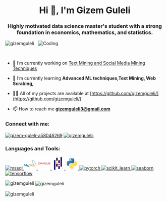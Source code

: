 
<h1 align="center">Hi 👋, I'm Gizem Guleli</h1>

<h3 align="center">Highly motivated data science master's student with a strong foundation in economics, mathematics, and statistics.</h3>


<img align="right" alt="Coding" width="400" src="https://media2.giphy.com/media/v1.Y2lkPTc5MGI3NjExa3k3MWl6ZjhyczVldDhzemFsbWlxem1mM2JhajJsczJmb3BpcHIzMiZlcD12MV9pbnRlcm5hbF9naWZfYnlfaWQmY3Q9Zw/SvckSy7fFviqrq8ClF/giphy.gif">

<p align="left"> <img src="https://komarev.com/ghpvc/?username=gizemguleli&label=Profile%20views&color=0e75b6&style=flat" alt="gizemguleli" /> </p>

<p align="left"> <a href="https://twitter.com/" target="blank"><img src="https://img.shields.io/twitter/follow/?logo=twitter&style=for-the-badge" alt="" /></a> </p>




- 🔭 I’m currently working on [Text Mining and Social Media Mining Techniques](https://github.com/gizemguleli/Text-Mining)

- 🌱 I’m currently learning **Advanced ML techniques,Text Mining, Web Scrabing,**

- 👨‍💻 All of my projects are available at [https://github.com/gizemguleli/](https://github.com/gizemguleli/)

- 📫 How to reach me **gizemguleli3@gmail.com**

<h3 align="left">Connect with me:</h3>
<p align="left">
<a href="https://linkedin.com/in/gizem-guleli-a58046269" target="blank"><img align="center" src="https://raw.githubusercontent.com/rahuldkjain/github-profile-readme-generator/master/src/images/icons/Social/linked-in-alt.svg" alt="gizem-guleli-a58046269" height="30" width="40" /></a>
<a href="https://instagram.com/gizemgulelii" target="blank"><img align="center" src="https://raw.githubusercontent.com/rahuldkjain/github-profile-readme-generator/master/src/images/icons/Social/instagram.svg" alt="gizemgulelii" height="30" width="40" /></a>
</p>

<h3 align="left">Languages and Tools:</h3>
<p align="left"> <a href="https://www.microsoft.com/en-us/sql-server" target="_blank" rel="noreferrer"> <img src="https://www.svgrepo.com/show/303229/microsoft-sql-server-logo.svg" alt="mssql" width="40" height="40"/> </a> <a href="https://www.mysql.com/" target="_blank" rel="noreferrer"> <img src="https://raw.githubusercontent.com/devicons/devicon/master/icons/mysql/mysql-original-wordmark.svg" alt="mysql" width="40" height="40"/> </a> <a href="https://www.oracle.com/" target="_blank" rel="noreferrer"> <img src="https://raw.githubusercontent.com/devicons/devicon/master/icons/oracle/oracle-original.svg" alt="oracle" width="40" height="40"/> </a> <a href="https://pandas.pydata.org/" target="_blank" rel="noreferrer"> <img src="https://raw.githubusercontent.com/devicons/devicon/2ae2a900d2f041da66e950e4d48052658d850630/icons/pandas/pandas-original.svg" alt="pandas" width="40" height="40"/> </a> <a href="https://www.python.org" target="_blank" rel="noreferrer"> <img src="https://raw.githubusercontent.com/devicons/devicon/master/icons/python/python-original.svg" alt="python" width="40" height="40"/> </a> <a href="https://pytorch.org/" target="_blank" rel="noreferrer"> <img src="https://www.vectorlogo.zone/logos/pytorch/pytorch-icon.svg" alt="pytorch" width="40" height="40"/> </a> <a href="https://scikit-learn.org/" target="_blank" rel="noreferrer"> <img src="https://upload.wikimedia.org/wikipedia/commons/0/05/Scikit_learn_logo_small.svg" alt="scikit_learn" width="40" height="40"/> </a> <a href="https://seaborn.pydata.org/" target="_blank" rel="noreferrer"> <img src="https://seaborn.pydata.org/_images/logo-mark-lightbg.svg" alt="seaborn" width="40" height="40"/> </a> <a href="https://www.tensorflow.org" target="_blank" rel="noreferrer"> <img src="https://www.vectorlogo.zone/logos/tensorflow/tensorflow-icon.svg" alt="tensorflow" width="40" height="40"/> </a> </p>

<p><img align="left" src="https://github-readme-stats.vercel.app/api/top-langs?username=gizemguleli&show_icons=true&locale=en&layout=compact" alt="gizemguleli" /></p>

<p>&nbsp;<img align="center" src="https://github-readme-stats.vercel.app/api?username=gizemguleli&show_icons=true&locale=en" alt="gizemguleli" /></p>

<p><img align="center" src="https://github-readme-streak-stats.herokuapp.com/?user=gizemguleli&" alt="gizemguleli" /></p>
